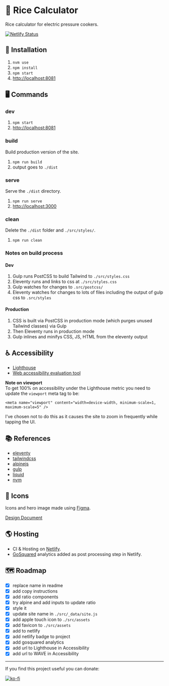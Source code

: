 # 🍚 Rice Calculator

Rice calculator for electric pressure cookers.

[![Netlify Status](https://api.netlify.com/api/v1/badges/60062fed-3093-4244-bccf-e2d571fede7b/deploy-status)](https://app.netlify.com/sites/unruffled-gates-4f8ba8/deploys)

## 💾 Installation

1. `nvm use`
2. `npm install`
3. `npm start`
4. <http://localhost:8081>

## 🖥 Commands

### dev

1. `npm start`
2. <http://localhost:8081>

### build

Build production version of the site.

1. `npm run build`
2. output goes to `./dist`

### serve

Serve the `./dist` directory.

1. `npm run serve`
2. <http://localhost:3000>

### clean

Delete the `./dist` folder and `./src/styles/`.

1. `npm run clean`

### Notes on build process

#### Dev

1. Gulp runs PostCSS to build Tailwind to `./src/styles.css`
2. Eleventy runs and links to css at `./src/styles.css`
3. Gulp watches for changes to `.src/postcss/`
4. Eleventy watches for changes to lots of files including the output of gulp css to `.src/styles`

#### Production

1. CSS is built via PostCSS in production mode (which purges unused Tailwind classes) via Gulp
2. Then Eleventy runs in production mode
3. Gulp inlines and minifys CSS, JS, HTML from the eleventy output

## ♿️ Accessibility

- [Lighthouse](https://developers.google.com/speed/pagespeed/insights/?url=https://rice.bsteph.com)
- [Web accessibility evaluation tool](https://wave.webaim.org/report#/https://rice.bsteph.com)

**Note on viewport**  
To get 100% on accessibility under the Lighthouse metric you need to update the `viewport` meta tag to be:

```
<meta name="viewport" content="width=device-width, minimum-scale=1, maximum-scale=5" />
```

I've chosen not to do this as it causes the site to zoom in frequently while tapping the UI.

## 📚 References

- [eleventy](https://www.11ty.dev)
- [tailwindcss](https://tailwindcss.com)
- [alpinejs](https://github.com/alpinejs/alpine)
- [gulp](https://gulpjs.com)
- [liquid](https://liquidjs.com)
- [nvm](https://github.com/nvm-sh/nvm)

## 👾 Icons

Icons and hero image made using [Figma](https://www.figma.com).

[Design Document](https://www.figma.com/file/TxJWue2YOsNqeZuCJSC1uP/Rice?node-id=2%3A31)

## 🌎 Hosting

- CI & Hosting on [Netlify](https://www.netlify.com).
- [GoSquared](https://www.gosquared.com) analytics added as post processing step in Netlify.

## 🗺 Roadmap

- [x] replace name in readme
- [x] add copy instructions
- [x] add ratio components
- [x] try alpine and add inputs to update ratio
- [x] style it
- [x] update site name in `./src/_data/site.js`
- [x] add apple touch icon to `./src/assets`
- [x] add favicon to `./src/assets`
- [x] add to netlify
- [x] add netlify badge to project
- [x] add gosquared analytics
- [x] add url to Lighthouse in Accessibility
- [x] add url to WAVE in Accessibility

---

If you find this project useful you can donate:

[![ko-fi](https://ko-fi.com/img/githubbutton_sm.svg)](https://ko-fi.com/G2G33AMQO)
